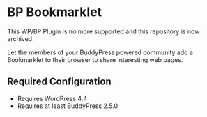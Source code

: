 BP Bookmarklet
==============

This WP/BP Plugin is no more supported and this repository is now archived.

Let the members of your BuddyPress powered community add a Bookmarklet to their browser to share interesting web pages.


Required Configuration
----------------------

+ Requires WordPress 4.4
+ Requires at least BuddyPress 2.5.0
